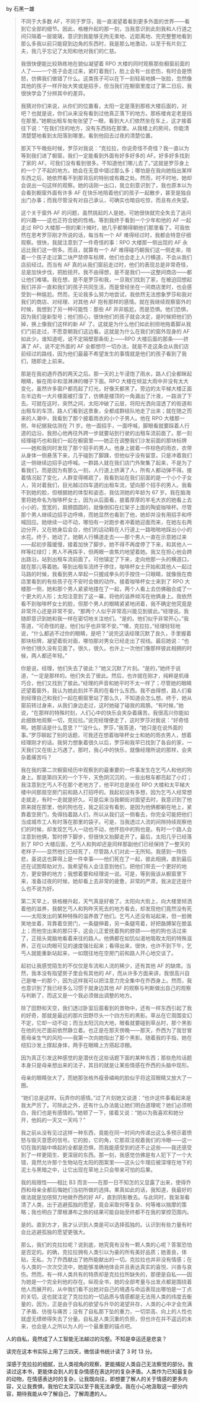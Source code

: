 
by 石黑一雄

> 不同于大多数 AF，不同于罗莎，我一直渴望着看到更多外面的世界——看到它全部的细节。因此，格栅升起的那一刻，当我意识到此刻我和人行道之间只隔着一层玻璃，意识到我能够无拘无束地、近距离地、完完整整地看到那么多我以前只能窥到边角的东西时，我是那么地激动，以至于有片刻工夫，我几乎忘记了太阳和他对我们的仁慈。
>
> 我很快便能比较熟练地在貌似凝望着 RPO 大楼的同时观察那些橱窗前面的人了——一个孩子会走过来，紧盯着我们，脸上会有一丝悲伤，有时会是愤怒，仿佛我们做错了什么。这类孩子可以在下一刻轻易地换一张脸，忽然像其他的孩子一样开始大笑或是招手，但当我们在橱窗里度过了第二日后，我很快学会了分辨其中的差异。
>
> 我猜对你们来说，从你们的位置看，太阳一定是落到那栋大楼后面的，对吧？也就是说，你们从来没有看到过他真正落下的地方。那栋楼肯定老是挡在那里。”她朝出租车匆匆张望了一眼，看到大人们依然坐在车上，这才接着往下说：“在我们住的地方，没有东西挡在那里。从我楼上的房间，你能清清楚楚地看到太阳落到哪里。看到他回去过夜的清楚位置。
>
> 那天下午晚些时候，罗莎对我说：“克拉拉，你说奇怪不奇怪？我一直以为等到我们进了橱窗，我们一定能看到外面有好多好多的 AF。好多好多找到了家的 AF。可我们没有看到很多。不知道他们哪儿去了。”这就是罗莎身上的一个了不起的地方。她会在无意中错过那么多；哪怕是在我向她指出某样东西之后，她依然看不到那背后的特别或有趣之处。然而，时不时地，她却会说出一句这样的观察。她的话刚一出口，我立刻意识到了，我也原本以为会看到橱窗外面有许多 AF 在快乐地陪着他们的孩子一起散步，甚至是独自出门办事；而我尽管没有对自己承认，可确实也暗自吃惊，而且有点失望。
>
> 这个关于窗外 AF 的问题，虽然挑起的人是她，可她很快就完全失去了追问的兴趣——这也正符合她的性格。等到我终于看到一个少年和他的 AF 一起走过 RPO 大楼那一侧的果汁摊时，她几乎都懒得朝他们那里看了。可我依然在思考罗莎刚才所说的话，每当有一个 AF 难得经过时，我都会特意仔细观察。很快，我就注意到了一件奇怪的事：RPO 大楼那一侧出现的 AF 永远比我们这一侧多。而且，就算有一个 AF 难得碰巧朝我们这一侧走来，陪着一个孩子走过第二块严禁停车标牌，他们也会走上人行横道，不会从我们店前经过。而当有 AF 真的从我们窗前走过时，他们的表现总是非常奇怪，总是加快步伐，把脸扭开。我不由得想，是不是我们——这整间商店——都让他们难堪。我在想，是不是罗莎和我，一旦我们找到了家，在被迫回想起我们并非一直和我们的孩子共同生活，而是曾经坐在一间商店里时，也会感受到一种尴尬。然而，无论我多么努力地尝试，我依然无法想象罗莎和我对我们的商店、对经理、对其他 AF 抱有那样的感情。就在我继续观察窗外的时候，我想到了另一种可能性：那些 AF 并非尴尬，而是恐惧。他们恐惧，因为我们是新型号；他们担心，很快他们的孩子就会决定，是时候把他们扔掉，换上像我们这样的新 AF 了。这就是为什么他们如此别扭地拖着脚从我们门前走过，不愿意朝我们这边看。这就是为什么在我们的窗外现身的 AF 如此少。谁知道呢，说不定隔壁那条街上——RPO 大楼后面的那条——挤满了 AF。说不定外面的 AF 全都想尽一切办法，就是不走这条会从我们店前经过的路线，因为他们最最不希望发生的事情就是他们的孩子看到了我们，随即走上前来。
>
> 那是在我初遇乔西的两天之后。那一天的上午浸饱了雨水，路人们全都眯起眼睛，躲在雨伞和湿淋淋的帽子下面。RPO 大楼在倾盆大雨中并没有太大变化，虽然许多窗户都亮起了灯光，好像天都黑了。旁边的太平梯大楼正面左半边有一大片楼面被打湿了，仿佛是楼顶的一角漏出了汁液，一路淌了下去。可就在这时，突然之间，太阳冲破了云层，将阳光洒向湿透了的街道和出租车的车顶，路人们看到这景象，全都成群结队地走了出来；就在随之而来的人潮中，我看到了那个披着雨衣的小个子男人。他在 RPO 大楼那一侧，年纪据我估测在 71 岁。他一面招手，一面呼喊，脚眼看就要踩着人行道的边沿，我担心他再往外跨一步就要站到行驶的出租车流前面了。那一刻经理碰巧也和我们一起在橱窗里——她正在调整我们沙发前面的那块标牌——她和我同时发现了那个招手的男人。他身上披着一件棕色的雨衣，衣带从身体一侧悬荡下来，几乎碰到了脚踝，但他似乎没有留意，只是冲着我们这一侧继续边招手边呼喊。一群路人就在我们店门外聚集了起来，不是为了看我们，而是因为有那么一刻，人行道上挤满了人，所有人都动弹不得。接着情况起了变化，人群变得稀疏了，我看到站在我们前面的是一个小个子女人，背对着我们，目光越过四车道的出租车流，望向那个招手的男人。我看不到她的脸，但根据她的体型和姿态，我估测她的年龄为 67 岁。我在脑海里将她命名为咖啡杯女士，因为从后面看，披着厚厚的羊毛大衣的她看上去小小的，宽宽的，肩膀圆圆的，就像倒扣在红架子上面的陶瓷咖啡杯。尽管那个男人继续边招手边呼唤，而她显然也看到了他，她却并没有用招手和呼喊回应。她继续一动不动，哪怕有一对跑步者冲着她迎面而来，在她左右两边分开，又在她身后会合，他们的运动鞋在人行道上一路啪啪地踩出小小的水花。终于，她动了。她朝人行横道走去——那个男人一直在示意她过来——起初步履缓慢，接着加快了脚步。她不得不再度停了下来，和其他人一样等红绿灯；男人不再挥手，但两眼一直焦灼地望着她。我又在担心他会跨出路沿，站到出租车流前面了。可他镇定了下来，走向他那一头的横道口，就在那儿等着她。等到出租车流终于停住，咖啡杯女士开始和其他人一起过马路的时候，我看到男人举起一只握成拳头的手按住一只眼睛，就像我在商店里看到的有些孩子在不安时会做的动作。接着咖啡杯女士来到了 RPO 大楼那一侧，她和那个男人紧紧地搂在了一起，两个人看上去仿佛融合成了一个更大的人形；太阳注意到了这一幕，将他的滋养倾泻在他俩身上。我依然看不到咖啡杯女士的脸，但那个男人的眼睛紧紧地闭着，我不确定他究竟是非常开心还是非常不安。“那两个人似乎非常高兴能见到彼此。”经理说。我随即意识到她和我一样在密切地关注他们。“是的。他们似乎非常开心，”我答道，“可奇怪的是，他们似乎也非常不安。”“噢，克拉拉，”经理轻轻地说，“什么都逃不过你的眼睛，是吧？”说完这话经理沉默了良久，手里握着那块标牌，凝望着街对面，哪怕那对男女已经走出了视线。最后她说：“也许他们很久没有见面了。很久，很久。也许上一次他们像那样彼此相拥的时候，两人都还年轻。”
>
> 你是说，经理，他们失去了彼此？”她又沉默了片刻。“是的，”她终于说道，“一定是那样的。他们失去了彼此。然后，也许就在刚才，纯粹是机缘巧合，他们又找到了彼此。”经理的声音和她平时不太一样了；尽管她的眼睛还望着窗外，我认为她此刻并不真的在看什么东西。我不由得想，路人们看到经理自己和我们一起在橱窗里站了那么久，不知道会怎么想。终于，她从窗前转过身来，从我们身边走过，这时她碰了碰我的肩膀。“有时候，”她说，“在那样的特殊时刻，人们心中的快乐会夹杂着痛苦。我很高兴你能如此细致地观察一切，克拉拉。”说完经理便走了，这时罗莎对我说：“好奇怪啊。她那话是什么意思？”“没什么，罗莎，”我答道，“她只是在说外面的事。”罗莎聊起了别的话题，可我还在想着咖啡杯女士和她的雨衣男人，想着经理刚才的话。我努力想象着很久以后，罗莎和我早已找到了各自的家，一天我们又在街上巧遇了。那时，我心中的快乐，就像经理所说的那样，会夹杂着痛苦吗？
>
> 我在我的第二次橱窗经历中观察到的最重要的一件事发生在乞丐人和他的狗身上。那是第四天的一个下午，天色阴沉沉的，一些出租车都亮起了小灯；我注意到乞丐人不在那个老地方了，他平时总是坐在 RPO 大楼和太平梯大楼中间那扇空房门前和路人打招呼的。我起初没有多想，因为乞丐人经常想走就走，有时一走就是好久。可是后来当我朝街对面望去时，我意识到了他原来就在那里，他的狗也在，我之前没有看到，是因为他俩都躺在地上，紧靠着空房门，免得挡着路人们，所以从我们这一侧看去，你完全可能把他们当成城市工人有时落在那里的袋子。可是，当我透过人流的间隙持续观察他们的时候，却发现乞丐人一动也不动，他怀抱中的狗也是。有时一个路人会注意到他俩，暂时停下脚步，但很快又抬脚走开了。最后，太阳几乎已经落到了 RPO 大楼后面，乞丐人和狗却还是同样那副他们已经保持了一整天的老样子——显然他们已经死了，尽管路人们对此一无所知。我感到一阵伤悲，虽说这也算得上是一件幸事——他们死在了一起，彼此相拥，直到最后还在试图帮助对方。我希望有人会注意到他们，把他们带去一个更好的地方，更安静的地方；我想着要和经理说一说。可是，等到我该从橱窗里下来，准备过夜的时候，她却看上去非常的疲惫，非常的严肃，我决定还是什么也不说为好。
>
> 第二天早上，铁格栅升起，天气真是好极了。太阳向大街上，向大楼里倾洒着他的滋养，我朝乞丐人和狗昨天死去的地方看去，却发现他们竟然没有死——太阳发出的某种特殊的滋养救了他们。乞丐人还没有站起来，但一脸微笑地坐着，背靠着空房门，一条腿伸着，另一条腿弯着，好把胳膊架在膝盖上；而他空出来的那只手，这会儿正爱抚着狗的脖颈——他的狗也活过来了，正摇头晃脑地看着来往的路人。他俩都在如饥似渴地吸取太阳的特殊滋养，正在以肉眼可见的速度强壮起来；看得出来，很快，也许不到下午，乞丐人就能重新站起来，一如既往地在空房门前和路人开心地交谈了。
>
> 起初让我感觉陌生的不仅仅是车流和人流的稀少，还有其他 AF 的缺席。当然，我本没有指望房子里会有其他的 AF，而从许多方面来讲，我很高兴自己是唯一的那个，因为这样我可以把注意力完全集中在乔西身上。然而，我也意识到了我已经多么习惯于就身边其他 AF 的观察与判断做出自己的观察与判断了，而这又是一个我必须做出调整的地方。
>
> 除了田野和天空，我们透过卧室后窗看到的景物中，还有一样东西引起了我的好奇，那就是最远的那片田野尽头一个四方形的黑影。草丛在它周围变幻不定，它却一动不动；而当太阳沉向大地，眼看就要碰到草丛时，那个黑影在他的光芒面前依然静立着。也正是在那天傍晚——那天，乔西为了我甘冒惹母亲生气的风险——我第一次向她指出了那个黑影。随着我的手指，她在纽扣沙发上撑起身体，两手在眼睛上方搭起凉棚。
>
> 因为真正引发这种感觉的是潜伏在这些话题下面的某种东西；那些危险话题本身只是母亲想出来的法子，其目的就是让某些情感在乔西的头脑中现形。
>
> 母亲的眼睛张大了，而她那张格外瘦骨嶙峋的脸似乎将这双眼睛又放大了一圈。
>
> “她们总是这样。玩弄你的感情。”过了片刻她又说道：“也许这件事看起来是我太严厉了。可除此之外，还有什么办法能让她们明白道理呢？她们必须明白，我们也是有感情的。”她顿了一下，接着又说：“她以为我喜欢和她分开，他妈的一天又一天吗？”
>
> 我之前从没有见过这样一种东西，竟能在同一时间内传递出这么多预示着愤怒与毁灭意愿的信号。它的脸，它的角，它那双注视着我们的冷眼——这一切在我的脑中唤起的全都是恐惧，而我能感受到的还不止这些——我还感受到了一样更陌生、更深层的东西。那一刻，我感觉仿佛是有人犯下了一个大错，竟然允许那个生物站在太阳的图案里——这头公牛理应被深埋在地下的泥土与黑暗之中，让它出现在草地上只会带来可怕的后果。
>
> 我的局限性——相比 B3 而言——在那一日不知怎的又显露了出来，使得乔西和母亲全都后悔她们当初所做的选择。果真如此的话，我知道，我最好的做法就是加倍努力地做乔西的好 AF，直到阴影散去。与此同时，我渐渐看清了人类，出于逃避孤独的愿望，竟会采取何等复杂、何等难以揣摩的策略；我也明白了摩根瀑布之旅的结果可能自始至终都不在我的掌控范围内。
>
> 是的。直到方才，我才认识到人类是可以选择孤独的。认识到有些力量有时会比逃避孤独的愿望更强大。
>
> 那么，我们的克拉拉呢？说到底，她究竟有没有一颗人类的心呢？答案恐怕是否定的。的确，克拉拉拥有人类引以为豪的所有美好品质；她善良，体贴，无私，为了乔西献出了她所能献出的一切。克拉拉也并非没有情感；在与人类的一次次交流中，她能够准确地体会并且表达真实的喜悦、兴奋与哀伤。然而，有一样人类共有的特质却是克拉拉所缺失的，那便是自私——因为她是一个完全利他的存在。纵观全书，她的全部考量与出发点都是围绕着他人而展开的，从中我们看不出她对自己的境遇与命运表现出哪怕是一丁点的关切。这也就注定了克拉拉的一切品质与情感都是无法用人类的纬度去衡量的，因为，正是由于自私的欲望与升华的渴望并存，人类的心中才会充满了矛盾、彷徨与痛苦；没有了自私那下坠的重力，一切崇高、向上的人性也就虚无缥缈得失去了分量。自私是人类沉重的负担，但也许在并不遥远的未来，也会是人之所以为人的一个最重要的锚点吧。

人的自私，竟然成了人工智能无法越过的沟壑。不知是幸运还是悲哀？

读完在这本书实际上用了三四天，微信读书统计读了 3 时 13 分。

深感于克拉拉的细腻，比人类视角的观察，更能捕捉人类自己无法察觉的部分。我读过这本书，更能体会到人的复杂情感在表达时的复杂矛盾。人类作为已知最复杂的动物，在情感表达时的复杂，让我既向往，即想要了解人的关于情感的更多内容，又让我畏惧，我怕它太深沉以至于我无法承受。我在小心地汲取这一部分内容，期待我能从中了解自己，了解周遭的人。
